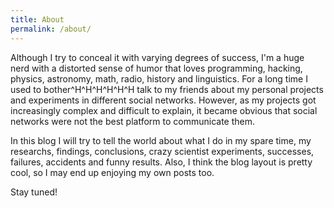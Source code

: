 ```yaml
---
title: About
permalink: /about/
---
```


Although I try to conceal it with varying degrees of success, I'm a huge nerd with a distorted sense of humor that loves programming, hacking, physics, astronomy, math, radio, history and linguistics. For a long time I used to bother^H^H^H^H^H^H talk to my friends about my personal projects and experiments in different social networks. However, as my projects got increasingly complex and difficult to explain, it became obvious that social networks were not the best platform to communicate them.

In this blog I will try to tell the world about what I do in my spare time, my researchs, findings, conclusions, crazy scientist experiments, successes, failures, accidents and funny results. Also, I think the blog layout is pretty cool, so I may end up enjoying my own posts too. 

Stay tuned!
